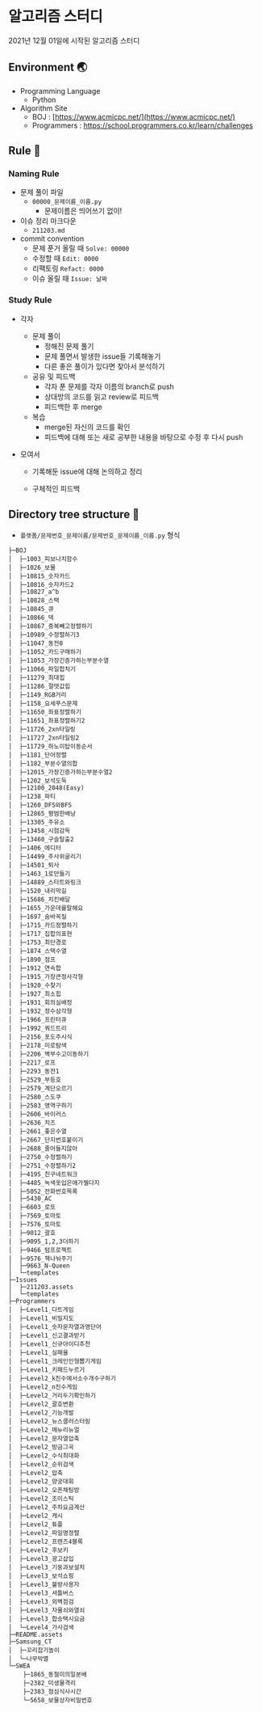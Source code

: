 # 알고리즘 스터디

2021년 12월 01일에 시작된 알고리즘 스터디

## Environment :earth_asia:

- Programming Language
  -  Python
- Algorithm Site
  - BOJ : [https://www.acmicpc.net/](https://www.acmicpc.net/)
  - Programmers : https://school.programmers.co.kr/learn/challenges

## Rule :straight_ruler:

### Naming Rule

- 문제 풀이 파일
  - `00000_문제이름_이름.py`
    - 문제이름은 띄어쓰기 없이!
- 이슈 정리 마크다운
  - `211203.md`
- commit convention
  - 문제 푼거 올릴 때 `Solve: 00000`
  - 수정할 때 `Edit: 0000`
  - 리팩토링 `Refact: 0000`
  - 이슈 올릴 때 `Issue: 날짜`

### Study Rule

- 각자
  
  - 문제 풀이
    - 정해진 문제 풀기
    - 문제 풀면서 발생한 issue들 기록해놓기
    - 다른 좋은 풀이가 있다면 찾아서 분석하기
  - 공유 및 피드백
    - 각자 푼 문제를 각자 이름의 branch로 push
    - 상대방의 코드를 읽고 review로 피드백
    - 피드백한 후 merge
  - 복습
    - merge된 자신의 코드를 확인
    - 피드백에 대해 또는 새로 공부한 내용을 바탕으로 수정 후 다시 push

- 모여서
  
  - 기록해둔 issue에 대해 논의하고 정리
  
  - 구체적인 피드백

## Directory tree structure :evergreen_tree:

- `플랫폼/문제번호_문제이름/문제번호_문제이름_이름.py` 형식

```
├─BOJ
│  ├─1003_피보나치함수
│  ├─1026_보물
│  ├─10815_숫자카드
│  ├─10816_숫자카드2
│  ├─10827_a^b
│  ├─10828_스택
│  ├─10845_큐
│  ├─10866_덱
│  ├─10867_중복빼고정렬하기
│  ├─10989_수정렬하기3
│  ├─11047_동전0
│  ├─11052_카드구매하기
│  ├─11053_가장긴증가하는부분수열
│  ├─11066_파일합치기
│  ├─11279_최대힙
│  ├─11286_절댓값힙
│  ├─1149_RGB거리
│  ├─1158_요세푸스문제
│  ├─11650_좌표정렬하기
│  ├─11651_좌표정렬하기2
│  ├─11726_2xn타일링
│  ├─11727_2xn타일링2
│  ├─11729_하노이탑이동순서
│  ├─1181_단어정렬
│  ├─1182_부분수열의합
│  ├─12015_가장긴증가하는부분수열2
│  ├─1202_보석도둑
│  ├─12100_2048(Easy)
│  ├─1238_파티
│  ├─1260_DFS와BFS
│  ├─12865_평범한배낭
│  ├─13305_주유소
│  ├─13458_시험감독
│  ├─13460_구슬탈출2
│  ├─1406_에디터
│  ├─14499_주사위굴리기
│  ├─14501_퇴사
│  ├─1463_1로만들기
│  ├─14889_스타트와링크
│  ├─1520_내리막길
│  ├─15686_치킨배달
│  ├─1655_가운데를말해요
│  ├─1697_숨바꼭질
│  ├─1715_카드정렬하기
│  ├─1717_집합의표현
│  ├─1753_최단경로
│  ├─1874_스택수열
│  ├─1890_점프
│  ├─1912_연속합
│  ├─1915_가장큰정사각형
│  ├─1920_수찾기
│  ├─1927_최소힙
│  ├─1931_회의실배정
│  ├─1932_정수삼각형
│  ├─1966_프린터큐
│  ├─1992_쿼드트리
│  ├─2156_포도주시식
│  ├─2178_미로탐색
│  ├─2206_벽부수고이동하기
│  ├─2217_로프
│  ├─2293_동전1
│  ├─2529_부등호
│  ├─2579_계단오르기
│  ├─2580_스도쿠
│  ├─2583_영역구하기
│  ├─2606_바이러스
│  ├─2636_치즈
│  ├─2661_좋은수열
│  ├─2667_단지번호붙이기
│  ├─2688_줄어들지않아
│  ├─2750_수정렬하기
│  ├─2751_수정렬하기2
│  ├─4195_친구네트워크
│  ├─4485_녹색옷입은애가젤다지
│  ├─5052_전화번호목록
│  ├─5430_AC
│  ├─6603_로또
│  ├─7569_토마토
│  ├─7576_토마토
│  ├─9012_괄호
│  ├─9095_1,2,3더하기
│  ├─9466_텀프로젝트
│  ├─9576_책나눠주기
│  ├─9663_N-Queen
│  └─templates
├─Issues
│  ├─211203.assets
│  └─templates
├─Programmers
│  ├─Level1_다트게임
│  ├─Level1_비밀지도
│  ├─Level1_숫자문자열과영단어
│  ├─Level1_신고결과받기
│  ├─Level1_신규아이디추천
│  ├─Level1_실패율
│  ├─Level1_크레인인형뽑기게임
│  ├─Level1_키패드누르기
│  ├─Level2_k진수에서소수개수구하기
│  ├─Level2_n진수게임
│  ├─Level2_거리두기확인하기
│  ├─Level2_괄호변환
│  ├─Level2_기능개발
│  ├─Level2_뉴스클러스터링
│  ├─Level2_메뉴리뉴얼
│  ├─Level2_문자열압축
│  ├─Level2_방금그곡
│  ├─Level2_수식최대화
│  ├─Level2_순위검색
│  ├─Level2_압축
│  ├─Level2_양궁대회
│  ├─Level2_오픈채팅방
│  ├─Level2_조이스틱
│  ├─Level2_주차요금계산
│  ├─Level2_캐시
│  ├─Level2_튜플
│  ├─Level2_파일명정렬
│  ├─Level2_프렌즈4블록
│  ├─Level2_후보키
│  ├─Level3_광고삽입
│  ├─Level3_기둥과보설치
│  ├─Level3_보석쇼핑
│  ├─Level3_불량사용자
│  ├─Level3_셔틀버스
│  ├─Level3_외벽점검
│  ├─Level3_자물쇠와열쇠
│  ├─Level3_합승택시요금
│  └─Level4_가사검색
├─README.assets
├─Samsung_CT
│  ├─꼬리잡기놀이
│  └─나무박멸
└─SWEA
    ├─1865_동철이의일분배
    ├─2382_미생물격리
    ├─2383_점심식사시간
    └─5658_보물상자비밀번호
```
